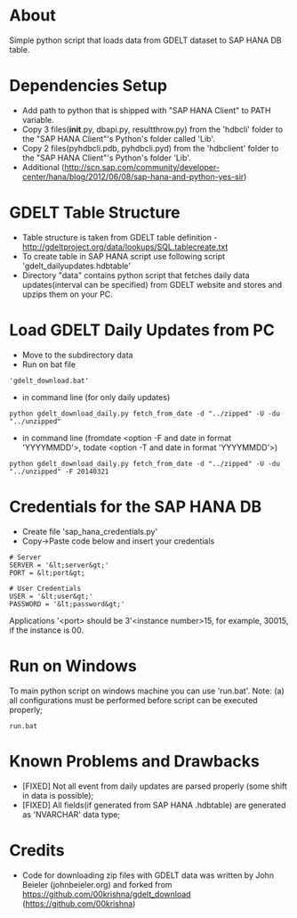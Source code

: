 About
=====
Simple python script that loads data from GDELT dataset to SAP HANA DB table.

Dependencies Setup
==================
* Add path to python that is shipped with "SAP HANA Client" to PATH variable.
* Copy 3 files(__init__.py, dbapi.py, resultthrow.py) from the 'hdbcli' folder to the "SAP HANA Client"'s Python's folder called 'Lib'.
* Copy 2 files(pyhdbcli.pdb, pyhdbcli.pyd) from the 'hdbclient' folder to the "SAP HANA Client"'s Python's folder 'Lib'.
* Additional (http://scn.sap.com/community/developer-center/hana/blog/2012/06/08/sap-hana-and-python-yes-sir)


GDELT Table Structure
====================================
* Table structure is taken from GDELT table definition - http://gdeltproject.org/data/lookups/SQL.tablecreate.txt
* To create table in SAP HANA script use following script 'gdelt_dailyupdates.hdbtable'
* Directory "data" contains python script that fetches daily data updates(interval can be specified) from GDELT website and stores and upzips them on your PC.


Load GDELT Daily Updates from PC
======================================================
* Move to the subdirectory data
* Run on bat file
```
'gdelt_download.bat'
```
* in command line (for only daily updates)
```
python gdelt_download_daily.py fetch_from_date -d "../zipped" -U -du "../unzipped"
```
* in command line (fromdate &lt;option -F and date in format 'YYYYMMDD'&gt;, todate &lt;option -T and date in format 'YYYYMMDD'&gt;)
```
python gdelt_download_daily.py fetch_from_date -d "../zipped" -U -du "../unzipped" -F 20140321
```


Credentials for the SAP HANA DB
======================================
* Create file 'sap_hana_credentials.py'
* Copy-&gt;Paste code below and insert your credentials
```
# Server 
SERVER = '&lt;server&gt;'
PORT = &lt;port&gt;

# User Credentials
USER = '&lt;user&gt;'
PASSWORD = '&lt;password&gt;'
```

Applications '&lt;port&gt; should be 3'&lt;instance number&gt;15, for example, 30015, if the instance is 00.

Run on Windows
==============
To main python script on windows machine you can use 'run.bat'.
Note: (a) all configurations must be performed before script can be executed properly;
```
run.bat
```	

Known Problems and Drawbacks
============================
* [FIXED] Not all event from daily updates are parsed properly (some shift in data is possible);
* [FIXED] All fields(if generated from SAP HANA .hdbtable) are generated as 'NVARCHAR' data type;

Credits
=======
* Code for downloading zip files with GDELT data was written by John Beieler (johnbeieler.org) and forked from https://github.com/00krishna/gdelt_download (https://github.com/00krishna)